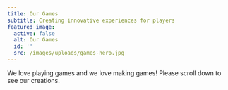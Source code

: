 ```yaml
---
title: Our Games
subtitle: Creating innovative experiences for players
featured_image:
  active: false
  alt: Our Games
  id: ''
  src: /images/uploads/games-hero.jpg
---
```

We love playing games and we love making games! Please scroll down to see our creations.
